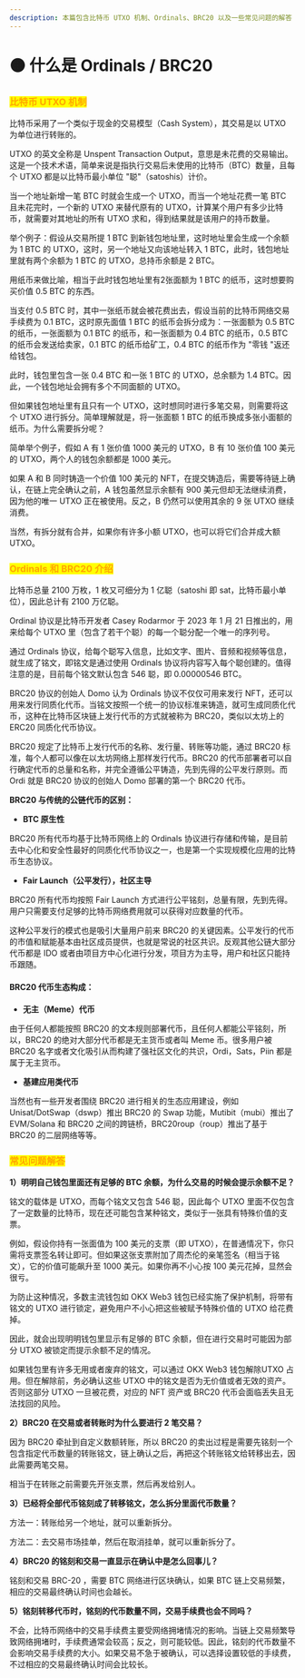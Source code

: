 ```yaml
---
description: 本篇包含比特币 UTXO 机制、Ordinals、BRC20 以及一些常见问题的解答
---
```


# 🟠 什么是 Ordinals / BRC20

### <mark style="color:orange;">比特币 UTXO 机制</mark>

&#x20;

比特币采用了一个类似于现金的交易模型（Cash System），其交易是以 UTXO 为单位进行转账的。

UTXO 的英文全称是 Unspent Transaction Output，意思是未花费的交易输出。这是一个技术术语，简单来说是指执行交易后未使用的比特币（BTC）数量，且每个 UTXO 都是以比特币最小单位 "聪"（satoshis）计价。

当一个地址新增一笔 BTC 时就会生成一个 UTXO，而当一个地址花费一笔 BTC 且未花完时，一个新的 UTXO 来替代原有的 UTXO，计算某个用户有多少比特币，就需要对其地址的所有 UTXO 求和，得到结果就是该用户的持币数量。

举个例子：假设从交易所提 1 BTC 到新钱包地址里，这时地址里会生成一个余额为 1 BTC 的 UTXO，这时，另一个地址又向该地址转入 1 BTC，此时，钱包地址里就有两个余额为 1 BTC 的 UTXO，总持币余额是 2 BTC。

用纸币来做比喻，相当于此时钱包地址里有2张面额为 1 BTC 的纸币，这时想要购买价值 0.5 BTC 的东西。

当支付 0.5 BTC 时，其中一张纸币就会被花费出去，假设当前的比特币网络交易手续费为 0.1 BTC，这时原先面值 1 BTC 的纸币会拆分成为：一张面额为 0.5 BTC 的纸币，一张面额为 0.1 BTC 的纸币，和一张面额为 0.4 BTC 的纸币，0.5 BTC 的纸币会发送给卖家，0.1 BTC 的纸币给矿工，0.4 BTC 的纸币作为 "零钱 "返还给钱包。

此时，钱包里包含一张 0.4 BTC 和一张 1 BTC 的 UTXO，总余额为 1.4 BTC。因此，一个钱包地址会拥有多个不同面额的 UTXO。

但如果钱包地址里有且只有一个 UTXO，这时想同时进行多笔交易，则需要将这个 UTXO 进行拆分。简单理解就是，将一张面额 1 BTC 的纸币换成多张小面额的纸币。为什么需要拆分呢？

简单举个例子，假如 A 有 1 张价值 1000 美元的 UTXO，B 有 10 张价值 100 美元的 UTXO，两个人的钱包余额都是 1000 美元。

如果 A 和 B 同时铸造一个价值 100 美元的 NFT，在提交铸造后，需要等待链上确认，在链上完全确认之前，A 钱包虽然显示余额有 900 美元但却无法继续消费，因为他的唯一 UTXO 正在被使用。反之，B 仍然可以使用其余的 9 张 UTXO 继续消费。

当然，有拆分就有合并，如果你有许多小额 UTXO，也可以将它们合并成大额 UTXO。



### <mark style="color:orange;">Ordinals 和 BRC20 介绍</mark>

&#x20;

比特币总量 2100 万枚，1 枚又可细分为 1 亿聪（satoshi 即 sat，比特币最小单位），因此总计有 2100 万亿聪。

Ordinal 协议是比特币开发者 Casey Rodarmor 于 2023 年 1 月 21 日推出的，用来给每个 UTXO 里（包含了若干个聪）的每一个聪分配一个唯一的序列号。

通过 Ordinals 协议，给每个聪写入信息，比如文字、图片、音频和视频等信息，就生成了铭文，即铭文是通过使用 Ordinals 协议将内容写入每个聪创建的。值得注意的是，目前每个铭文默认包含 546 聪，即 0.00000546 BTC。

BRC20 协议的创始人 Domo 认为 Ordinals 协议不仅仅可用来发行 NFT，还可以用来发行同质化代币。当铭文按照一个统一的协议标准来铸造，就可生成同质化代币，这种在比特币区块链上发行代币的方式就被称为 BRC20，类似以太坊上的 ERC20 同质化代币协议。

BRC20 规定了比特币上发行代币的名称、发行量、转账等功能，通过 BRC20 标准，每个人都可以像在以太坊网络上那样发行代币。BRC20 的代币部署者可以自行确定代币的总量和名称，并完全遵循公平铸造，先到先得的公平发行原则。而 Ordi 就是 BRC20 协议的创始人 Domo 部署的第一个 BRC20 代币。



**BRC20 与传统的公链代币的区别：**



* **BTC 原生性**

BRC20 所有代币均基于比特币网络上的 Ordinals 协议进行存储和传输，是目前去中心化和安全性最好的同质化代币协议之一，也是第一个实现规模化应用的比特币生态协议。

* **Fair Launch（公平发行），社区主导**

BRC20 所有代币均按照 Fair Launch 方式进行公平铭刻，总量有限，先到先得。用户只需要支付足够的比特币网络费用就可以获得对应数量的代币。

这种公平发行的模式也是吸引大量用户前来 BRC20 的关键因素。公平发行的代币的市值和赋能基本由社区成员提供，也就是常说的社区共识。反观其他公链大部分代币都是 IDO 或者由项目方中心化进行分发，项目方为主导，用户和社区只能持币跟随。



#### BRC20 代币生态构成：

&#x20;

* **无主（Meme）代币**

由于任何人都能按照 BRC20 的文本规则部署代币，且任何人都能公平铭刻，所以，BRC20 的绝对大部分代币都是无主货币或者叫 Meme 币。很多用户被 BRC20 名字或者文化吸引从而构建了强社区文化的共识，Ordi，Sats，Piin 都是属于无主货币。

* **基建应用类代币**

当然也有一些开发者围绕 BRC20 进行相关的生态应用建设，例如Unisat/DotSwap（dswp）推出 BRC20 的 Swap 功能，Mutibit（mubi）推出了 EVM/Solana 和 BRC20 之间的跨链桥，BRC20roup（roup）推出了基于 BRC20 的二层网络等等。

&#x20;

### <mark style="color:orange;">常见问题解答</mark>



**1）明明自己钱包里面还有足够的 BTC 余额，为什么交易的时候会提示余额不足？**



铭文的载体是 UTXO，而每个铭文又包含 546 聪，因此每个 UTXO 里面不仅包含了一定数量的比特币，现在还可能包含某种铭文，类似于一张具有特殊价值的支票。

例如，假设你持有一张面值为 100 美元的支票（即 UTXO），在普通情况下，你只需将支票签名转让即可。但如果这张支票附加了周杰伦的亲笔签名（相当于铭文），它的价值可能飙升至 1000 美元。如果你再不小心按 100 美元花掉，显然会很亏。

为防止这种情况，多数主流钱包如 OKX Web3 钱包已经实施了保护机制，将带有铭文的 UTXO 进行锁定，避免用户不小心把这些被赋予特殊价值的  UTXO 给花费掉。

因此，就会出现明明钱包里显示有足够的 BTC 余额，但在进行交易时可能因为部分 UTXO 被锁定而提示余额不足的情况。

如果钱包里有许多无用或者废弃的铭文，可以通过 OKX Web3 钱包解除UTXO 占用。但在解除前，务必确认这些 UTXO 中的铭文是否为无价值或者无效的资产。否则这部分 UTXO 一旦被花费，对应的 NFT 资产或 BRC20 代币会面临丢失且无法找回的风险。

&#x20;

**2）BRC20 在交易或者转账时为什么要进行 2 笔交易？**

&#x20;

因为 BRC20 牵扯到自定义数额转账，所以 BRC20 的卖出过程是需要先铭刻一个包含指定代币数量的转账铭文，链上确认之后，再把这个转账铭文给转移出去，因此需要两笔交易。&#x20;

相当于在转账之前需要先开张支票，然后再发给别人。

&#x20;

**3）已经将全部代币铭刻成了转移铭文，怎么拆分里面代币数量？**

&#x20;

方法一：转账给另一个地址，就可以重新拆分。

方法二：去交易市场挂单，然后在取消挂单，就可以重新拆分了。

&#x20;

**4）BRC20 的铭刻和交易一直显示在确认中是怎么回事儿？**

&#x20;

铭刻和交易 BRC-20 ，需要 BTC 网络进行区块确认，如果 BTC 链上交易频繁，相应的交易最终确认时间也会越长。

&#x20;

**5）铭刻转移代币时，铭刻的代币数量不同，交易手续费也会不同吗？**

&#x20;

不会，比特币网络中的交易手续费主要受网络拥堵情况的影响。当链上交易频繁导致网络拥堵时，手续费通常会较高；反之，则可能较低。因此，铭刻的代币数量不会影响交易手续费的大小。如果交易不急于被确认，可以选择设置较低的手续费，不过相应的交易最终确认时间会比较长。





